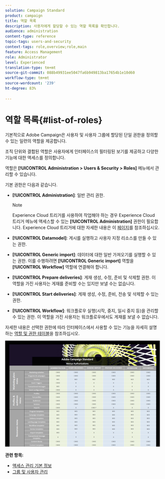 ```yaml
---
solution: Campaign Standard
product: campaign
title: 역할 목록
description: 사용자에게 할당할 수 있는 역할 목록을 확인합니다.
audience: administration
content-type: reference
topic-tags: users-and-security
context-tags: role,overview;role,main
feature: Access Management
role: Administrator
level: Experienced
translation-type: tm+mt
source-git-commit: 088b49931ee5047fa6b949813ba17654b1e10d60
workflow-type: tm+mt
source-wordcount: '239'
ht-degree: 83%

---
```



# 역할 목록{#list-of-roles}

기본적으로 Adobe Campaign은 사용자 및 사용자 그룹에 할당된 단일 권한을 정의할 수 있는 일련의 역할을 제공합니다.

조직 단위와 결합된 역할은 사용자에게 인터페이스의 필터링된 보기를 제공하고 다양한 기능에 대한 액세스를 정의합니다.

역할은 **[!UICONTROL Administration > Users & Security > Roles]** 메뉴에서 관리할 수 있습니다.

기본 권한은 다음과 같습니다.

* **[!UICONTROL Administration]**: 일반 관리 권한.

   >[!NOTE]
   >
   >Experience Cloud 트리거를 사용하여 작업해야 하는 경우 Experience Cloud 트리거 메뉴에 액세스할 수 있는 **[!UICONTROL Administration]** 권한이 필요합니다. Experience Cloud 트리거에 대한 자세한 내용은 이 [페이지](../../integrating/using/about-adobe-experience-cloud-triggers.md)를 참조하십시오.

* **[!UICONTROL Datamodel]**: 게시를 실행하고 사용자 지정 리소스를 만들 수 있는 권한.
* **[!UICONTROL Generic import]**: 데이터에 대한 일반 가져오기를 실행할 수 있는 권한. 이를 수행하려면 **[!UICONTROL Generic import]** 역할을 **[!UICONTROL Workflow]** 역할에 연결해야 합니다.
* **[!UICONTROL Prepare deliveries]**: 게재 생성, 수정, 준비 및 삭제할 권한. 이 역할을 가진 사용자는 게재를 준비할 수는 있지만 보낼 수는 없습니다.
* **[!UICONTROL Start deliveries]**: 게재 생성, 수정, 준비, 전송 및 삭제할 수 있는 권한.
* **[!UICONTROL Workflow]**: 워크플로우 실행(시작, 중지, 일시 중지 등)을 관리할 수 있는 권한. 이 역할을 가진 사용자는 워크플로우에서도 게재를 보낼 수 없습니다.

자세한 내용은 선택한 권한에 따라 인터페이스에서 사용할 수 있는 기능을 자세히 설명하는 [역할 및 권한 테이블](/help/administration/using/assets/acs_rights.pdf)을 참조하십시오.

[![이미지](assets/user_management_3.png)](https://experienceleague.adobe.com/docs/campaign-standard/assets/acs_rights.pdf?lang=en)

**관련 항목:**

* [액세스 관리 기본 정보](../../administration/using/about-access-management.md)
* [그룹 및 사용자 관리](../../administration/using/managing-groups-and-users.md)
